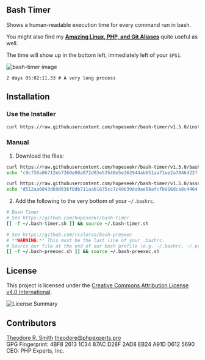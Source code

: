 ## Bash Timer

Shows a human-readable execution time for every command run in bash.

You might also find my [**Amazing Linux, PHP, and Git Aliases**](https://gist.github.com/hopeseekr/fb85b7a179e3b9c97212925a2bd8400b) quite useful as well.

The time will show up in the bottom left, immediately left of your `$PS1`.

![bash-timer image](https://user-images.githubusercontent.com/1125541/93687425-7c392100-fa83-11ea-9d36-cacbe03cc725.png)
```
2 days 05:02:11.33 # A very long process
```

## Installation

### Use the Installer

```bash
curl https://raw.githubusercontent.com/hopeseekr/bash-timer/v1.5.0/install | bash
```

### Manual

1. Download the files:

```bash
curl https://raw.githubusercontent.com/hopeseekr/bash-timer/v1.5.0/bash-timer.sh -o $HOME/.bash-timer.sh
echo "c9cf58a86712eb7360e08a072d03e53548e5e362944ab651aa71ee2a7846d22f $HOME/.bash-timer.sh" | sha256sum -c -

curl https://raw.githubusercontent.com/hopeseekr/bash-timer/v1.5.0/assets/bash-preexec.sh -o $HOME/.bash-preexec.sh
echo "d512aa6043d69d636f0db711aab1675cc7c49b39da9ae58afcfb916dca8c4464 $HOME/.bash-preexec.sh" | sha256sum -c -
```

2. Add the following to the very bottom of your `~/.bashrc`.

```bash
# Bash Timer
# See https://github.com/hopeseekr/bash-timer
[[ -f ~/.bash-timer.sh ]] && source ~/.bash-timer.sh

# See https://github.com/rcaloras/bash-preexec
# **WARNING:** This must be the last line of your .bashrc.
# Source our file at the end of our bash profile (e.g. ~/.bashrc, ~/.profile, or ~/.bash_profile)
[[ -f ~/.bash-preexec.sh ]] && source ~/.bash-preexec.sh
```
## License

This project is licensed under the [Creative Commons Attribution License v4.0 International](LICENSE.cc-by.md).

![License Summary](https://user-images.githubusercontent.com/1125541/93617603-cd6de580-f99b-11ea-9da4-f79c168c97df.png)

## Contributors

[Theodore R. Smith](https://www.phpexperts.pro/]) <theodore@phpexperts.pro>  
GPG Fingerprint: 4BF8 2613 1C34 87AC D28F  2AD8 EB24 A91D D612 5690  
CEO: PHP Experts, Inc.
